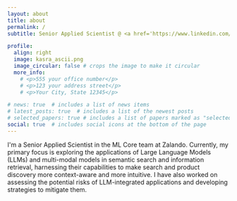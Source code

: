 ```yaml
---
layout: about
title: about
permalink: /
subtitle: Senior Applied Scientist @ <a href='https://www.linkedin.com/in/kasra-hosseini/'>Zalando</a> | PhD Natural Sciences | Prev:: <a href='https://www.turing.ac.uk/'>The Alan Turing Institute</a> and <a href='https://www.ox.ac.uk/'>University of Oxford</a>

profile:
  align: right
  image: kasra_ascii.png
  image_circular: false # crops the image to make it circular
  more_info:
    # <p>555 your office number</p>
    # <p>123 your address street</p>
    # <p>Your City, State 12345</p>

# news: true  # includes a list of news items
# latest_posts: true  # includes a list of the newest posts
# selected_papers: true # includes a list of papers marked as "selected={true}"
social: true  # includes social icons at the bottom of the page
---
```


I'm a Senior Applied Scientist in the ML Core team at Zalando. Currently, my primary focus is exploring the applications of Large Language Models (LLMs) and multi-modal models in semantic search and information retrieval, harnessing their capabilities to make search and product discovery more context-aware and more intuitive. I have also worked on assessing the potential risks of LLM-integrated applications and developing strategies to mitigate them.